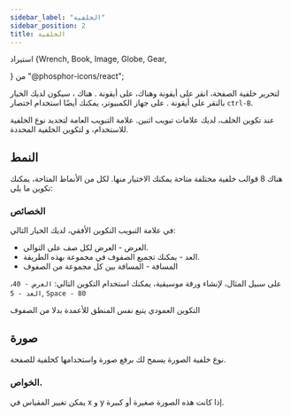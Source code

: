 ```yaml
---
sidebar_label: "الخلفية"
sidebar_position: 2
title: الخلفية
---
```


استيراد {Wrench, Book, Image, Globe, Gear,

} من "@phosphor-icons/react";

لتحرير خلفية الصفحة، انقر على أيقونة <Wrench/> وهناك، على أيقونة <Book/>. هناك ، سيكون لديك الخيار بالنقر على أيقونة <Image/>. على جهاز الكمبيوتر، يمكنك أيضًا استخدام اختصار `ctrl-B`.

عند تكوين الخلف، لديك علامات تبويب اثنين. علامة التبويب <Globe/> العامة لتحديد نوع الخلفية للاستخدام، و <Gear/> لتكوين الخلفية المحددة.

## <Globe/> النمط

هناك 8 قوالب خلفية مختلفة متاحة يمكنك الاختيار منها. لكل من الأنماط المتاحة، يمكنك تكوين ما يلي:


### <Gear/> الخصائص

في علامة التبويب التكوين الأفقي، لديك الخيار التالي:

- العرض - العرض لكل صف على التوالي.
- العد - يمكنك تجميع الصفوف في مجموعة بهذه الطريقة.
- المسافة - المسافة بين كل مجموعة من الصفوف

على سبيل المثال، لإنشاء ورقة موسيقية، يمكنك استخدام التكوين التالي: `العرض - 40`، `العد - 5`, `Space - 80`

التكوين العمودي يتبع نفس المنطق للأعمدة بدلا من الصفوف

## <Globe/> صورة

نوع خلفية الصورة يسمح لك برفع صورة واستخدامها كخلفية للصفحة.

### <Gear/> الخواص.

يمكن تغيير المقياس في x و y إذا كانت هذه الصورة صغيرة أو كبيرة.
